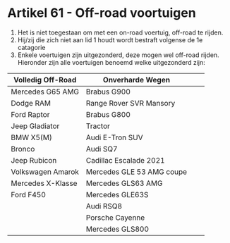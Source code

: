 # Artikel 61 - Off-road voortuigen

1. Het is niet toegestaan om met een on-road voertuig, off-road te rijden.
2. Hij/zij die zich niet aan lid 1 houdt wordt bestraft volgense de 1e catagorie
3. Enkele voertuigen zijn uitgezonderd, deze mogen wel off-road rijden. Hieronder zijn alle voertuigen benoemd welke uitgezonderd zijn:

<table><thead><tr><th>Volledig Off-Road</th><th>Onverharde Wegen</th><th data-hidden></th><th data-hidden></th></tr></thead><tbody><tr><td>Mercedes G65 AMG  </td><td>Brabus G900</td><td></td><td></td></tr><tr><td>Dodge RAM </td><td>Range Rover SVR Mansory</td><td></td><td></td></tr><tr><td>Ford Raptor</td><td>Brabus G800</td><td></td><td></td></tr><tr><td>Jeep Gladiator</td><td>Tractor</td><td></td><td></td></tr><tr><td>BMW X5(M)</td><td>Audi E-Tron SUV</td><td></td><td></td></tr><tr><td>Bronco</td><td>Audi SQ7</td><td></td><td></td></tr><tr><td>Jeep Rubicon</td><td>Cadillac Escalade 2021</td><td></td><td></td></tr><tr><td>Volkswagen Amarok</td><td>Mercedes GLE 53 AMG coupe</td><td></td><td></td></tr><tr><td>Mercedes X-Klasse</td><td>Mercedes GLS63 AMG</td><td></td><td></td></tr><tr><td>Ford F450</td><td>Mercedes GLE63S</td><td></td><td></td></tr><tr><td></td><td>Audi RSQ8</td><td></td><td></td></tr><tr><td></td><td>Porsche Cayenne</td><td></td><td></td></tr><tr><td></td><td>Mercedes GLS800</td><td></td><td></td></tr></tbody></table>

